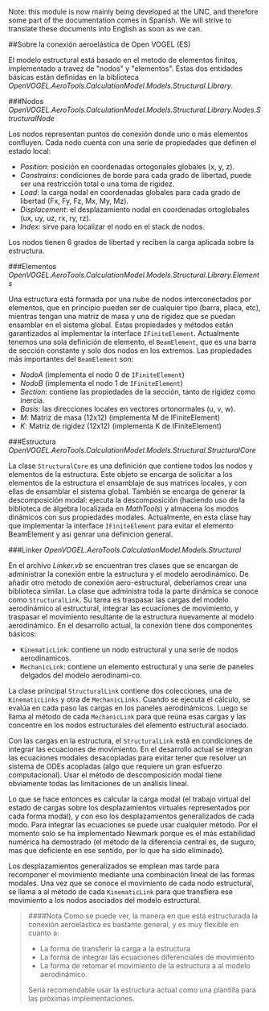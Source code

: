 Note: this module is now mainly being developed at the UNC, and therefore some part of the documentation comes in Spanish. We will strive to translate these documents into English as soon as we can.

##Sobre la conexión aeroelástica de Open VOGEL (ES)

El modelo estructural está basado en el metodo de elementos finitos, implementado a travez de "nodos" y "elementos".
Estas dos entidades básicas están definidas en la biblioteca _OpenVOGEL.AeroTools.CalculationModel.Models.Structural.Library_.

###Nodos
_OpenVOGEL.AeroTools.CalculationModel.Models.Structural.Library.Nodes.StructuralNode_

Los nodos representan puntos de conexión donde uno o más elementos confluyen. Cada nodo cuenta con una serie de propiedades que definen el estado local:
- _Position_: posición en coordenadas ortogonales globales (x, y, z).
- _Constrains_: condiciones de borde para cada grado de libertad, puede ser una restricción total o una toma de rigidez.
- _Load_: la carga nodal en coordenadas globales para cada grado de libertad (Fx, Fy, Fz, Mx, My, Mz).
- _Displacement_: el desplazamiento nodal en coordenadas ortoglobales (ux, uy, uz, rx, ry, rz).
- _Index_: sirve para localizar el nodo en el stack de nodos.

Los nodos tienen 6 grados de libertad y reciben la carga aplicada sobre la estructura.

###Elementos
_OpenVOGEL.AeroTools.CalculationModel.Models.Structural.Library.Elements_

Una estructura está formada por una nube de nodos interconectados por elementos, que en principio pueden ser de cualquier tipo (barra, placa, etc), mientras tengan una matriz de masa y una de rigidez que se puedan ensamblar en el sistema global. Estas propiedades y métodos están garantizados al implementar la interface `IFiniteElement`.
Actualmente tenemos una sola definición de elemento, el `BeamElement`, que es una barra de sección constante y solo dos nodos en los extremos.
Las propiedades más importantes del `BeamElement` son:

- _NodoA_ (implementa el nodo 0 de `IFiniteElement`)
- _NodoB_ (implementa el nodo 1 de `IFiniteElement`)
- _Section_: contiene las propiedades de la sección, tanto de rigidez como inercia.
- _Basis_: las direcciones locales en vectores ortonormales (u, v, w).
- _M_: Matriz de masa (12x12) (implementa M de IFiniteElement)
- _K_: Matriz de rigidez (12x12) (implementa K de IFiniteElement)

###Estructura
_OpenVOGEL.AeroTools.CalculationModel.Models.Structural.StructuralCore_

La clase `StructuralCore` es una definición que contiene todos los nodos y elementos de la estructura.
Este objeto se encarga de solicitar a los elementos de la estructura el ensamblaje de sus matrices locales, y con ellas de ensamblar el sistema global. También se encarga de generar la descomposición modal: ejecuta la descomposición (haciendo uso de la biblioteca de álgebra localizada en _MathTools_) y almacena los modos dinámicos con sus propiedades modales.
Actualmente, en esta clase hay que implementar la interface `IFiniteElement` para evitar el elemento BeamElement y asi genrar una definicion general.

###Linker
_OpenVOGEL.AeroTools.CalculationModel.Models.Structural_

En el archivo _Linker.vb_ se encuentran tres clases que se encargan de administrar la conexión entre la estructura y el modelo aerodinámico.
De añadir otro método de conexión aero-estructural, deberíamos crear una biblioteca similar.
La clase que administra toda la parte dinámica se conoce como `StructuralLink`. Su tarea es traspasar las cargas del modelo aerodinámico al estructural,
integrar las ecuaciones de movimiento, y traspasar el movimiento resultante de la estructura nuevamente al modelo aerodinámico.
En el desarrollo actual, la conexión tiene dos componentes básicos:

- `KinematicLink`: contiene un nodo estructural y una serie de nodos aerodinamicos.
- `MechanicLink`: contiene un elemento estructural y una serie de paneles delgados del modelo aerodinami-co.

La clase principal `StructuralLink` contiene dos colecciones, una de `KinematicLinks` y otra de `MechanicLinks`. 
Cuando se ejecuta el cálculo, se evalúa en cada paso las cargas en los paneles aerodinámicos. 
Luego se llama al método de cada `MechanicLink` para que reúna esas cargas y las concentre en los nodos estructurales del elemento estructural asociado.

Con las cargas en la estructura, el `StructuralLink` está en condiciones de integrar las ecuaciones de movimiento. En el desarrollo actual se integran las ecuaciones modales desacopladas para evitar tener que resolver un sistema de ODEs acopladas (algo que requiere un gran esfuerzo computacional).
Usar el método de descomposición modal tiene obviamente todas las limitaciones de un análisis lineal.

Lo que se hace entonces es calcular la carga modal (el trabajo virtual del estado de cargas sobre los desplazamientos virtuales representados por cada forma modal), y con eso los desplazamientos generalizados de cada modo.
Para integrar las ecuaciones se puede usar cualquier método. Por el momento solo se ha implementado Newmark porque es el más estabilidad numérica ha demostrado (el método de la diferencia central es, de suguro, mas que deficiente en ese sentido, por lo que ha sido eliminado).

Los desplazamientos generalizados se emplean mas tarde para recomponer el movimiento mediante una combinación lineal de las formas modales.
Una vez que se conoce el movimiento de cada nodo estructural, se llama a al método de cada `KinematicLink` para que transfiera ese movimiento a los nodos asociados del modelo estructural.

>####Nota 
>Como se puede ver, la manera en que está estructurada la conexión aeroelástica es bastante general, y es muy flexible en cuanto a:
>
>- La forma de transferir la carga a la estructura
>- La forma de integrar las ecuaciones diferenciales de movimiento
>- La forma de retomar el movimiento de la estructura a al modelo aerodinámico.
>
>Sería recomendable usar la estructura actual como una plantilla para las próximas implementaciones.

